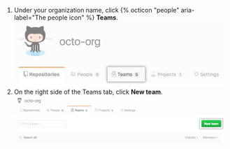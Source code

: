 1. Under your organization name, click {% octicon "people" aria-label="The people icon" %} **Teams**. ![Teams tab](/assets/images/help/organizations/organization-teams-tab.png)
1. On the right side of the Teams tab, click **New team**. ![New team button](/assets/images/help/teams/new-team-button.png)
